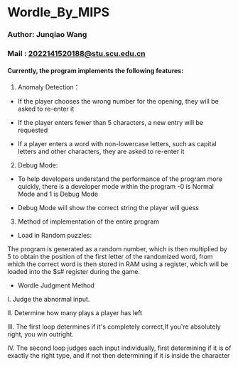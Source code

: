 # Wordle_By_MIPS
### Author: Junqiao Wang
### Mail : 2022141520188@stu.scu.edu.cn
#### Currently, the program implements the following features:

1. Anomaly Detection：

- If the player chooses the wrong number for the opening, they will be asked to re-enter it

- If the player enters fewer than 5 characters, a new entry will be requested

- If a player enters a word with non-lowercase letters, such as capital letters and other characters, they are asked to re-enter it

2. Debug Mode:

- To help developers understand the performance of the program more quickly, there is a developer mode within the program
-0 is Normal Mode and 1 is Debug Mode

- Debug Mode will show the correct string the player will guess

3. Method of implementation of the entire program

- Load in Random puzzles:

The program is generated as a random number, which is then multiplied by 5 to obtain the position of the first letter of the randomized word, from which the correct word is then stored in RAM using a register, which will be loaded into the $s# register during the game.

- Wordle Judgment Method

Ⅰ. Judge the abnormal input.

Ⅱ. Determine how many plays a player has left

Ⅲ. The first loop determines if it's completely correct,If you're absolutely right, you win outright.

Ⅳ. The second loop judges each input individually, first determining if it is of exactly the right type, and if not then determining if it is inside the character


